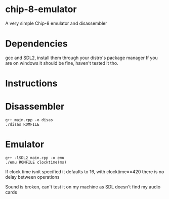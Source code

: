 # chip-8-emulator
A very simple Chip-8 emulator and disassembler

# Dependencies
gcc and SDL2, install them through your distro's package manager
If you are on windows it should be fine, haven't tested it tho.

# Instructions

# Disassembler
```shell
g++ main.cpp -o disas
./disas ROMFILE
```
# Emulator
```shell
g++ -lSDL2 main.cpp -o emu
./emu ROMFILE clocktime(ms)
```
If clock time isnìt specified it defaults to 16, with clocktime==420 there is no delay between operations

Sound is broken, can't test it on my machine as SDL doesn't find my audio cards
